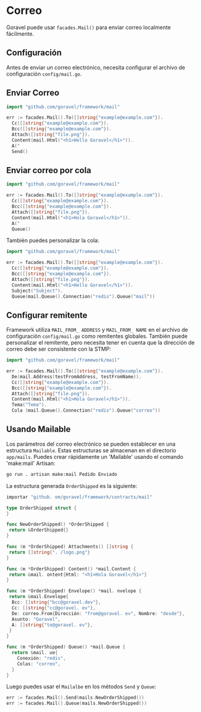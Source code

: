 # Correo

Goravel puede usar `facades.Mail()` para enviar correo localmente fácilmente.

## Configuración

Antes de enviar un correo electrónico, necesita configurar el archivo de configuración `config/mail.go`.

## Enviar Correo

```go
import "github.com/goravel/framework/mail"

err := facades.Mail().To([]string{"example@example.com"}).
  Cc([]string{"example@example.com"}).
  Bcc([]string{"example@example.com"}).
  Attach([]string{"file.png"}).
  Content(mail.Html("<h1>Hello Goravel</h1>")).
  A("
  Send()
```

## Enviar correo por cola

```go
import "github.com/goravel/framework/mail"

err := facades.Mail().To([]string{"example@example.com"}).
  Cc([]string{"example@example.com"}).
  Bcc([]string{"example@example.com"}).
  Attach([]string{"file.png"}).
  Content(mail.Html("<h1>Hola Goravel</h1>")).
  A("
  Queue()
```

También puedes personalizar la cola:

```go
import "github.com/goravel/framework/mail"

err := facades.Mail().To([]string{"example@example.com"}).
  Cc([]string{"example@example.com"}).
  Bcc([]string{"example@example.com"}).
  Attach([]string{"file.png"}).
  Content(mail.Html("<h1>Hello Goravel</h1>")).
  Subject("Subject").
  Queue(mail.Queue().Connection("redis").Queue("mail"))
```

## Configurar remitente

Framework utiliza `MAIL_FROM_ ADDRESS` y `MAIL_FROM_ NAME` en el archivo de configuración `config/mail.go` como remitentes globales.
También puede personalizar el remitente, pero necesita tener en cuenta que la dirección de correo debe ser consistente con la
STMP:

```go
import "github.com/goravel/framework/mail"

err := facades.Mail().To([]string{"example@example.com"}).
  De(mail.Address(testFromAddress, testFromName)).
  Cc([]string{"example@example.com"}).
  Bcc([]string{"example@example.com"}).
  Attach([]string{"file.png"}).
  Content(mail.Html("<h1>Hola Goravel</h1>")).
  Tema("Tema").
  Cola (mail.Queue().Connection("redis").Queue("correo"))
```

## Usando Mailable

Los parámetros del correo electrónico se pueden establecer en una estructura `Mailable`. Estas estructuras se almacenan en el directorio `app/mails`.
Puedes crear rápidamente un 'Mailable' usando el comando 'make:mail' Artisan:

```bash
go run . artisan make:mail Pedido Enviado
```

La estructura generada `OrderShipped` es la siguiente:

```go
importar "github. om/goravel/framework/contracts/mail"

type OrderShipped struct {
}

func NewOrderShipped() *OrderShipped {
 return &OrderShipped{}
}

func (m *OrderShipped) Attachments() []string {
 return []string{". /logo.png"}
}

func (m *OrderShipped) Content() *mail.Content {
 return &mail. ontent{Html: "<h1>Hola Goravel</h1>"}
}

func (m *OrderShipped) Envelope() *mail. nvelope {
 return &mail.Envelope{
  Bcc: []string{"bcc@goravel.dev"},
  Cc: []string{"cc@goravel. ev"},
  De: correo.From{Dirección: "from@goravel. ev", Nombre: "desde"},
  Asunto: "Goravel",
  A: []string{"to@goravel. ev"},
 }
}

func (m *OrderShipped) Queue() *mail.Queue {
  return &mail. ue{
    Conexión: "redis",
    Colas: "correo",
  }
}
```

Luego puedes usar el `Mailalbe` en los métodos `Send` y `Queue`:

```go
err := facades.Mail().Send(mails.NewOrderShipped())
err := facades.Mail().Queue(mails.NewOrderShipped())
```
